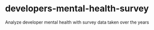 # developers-mental-health-survey
Analyze developer mental health with survey data taken over the years
